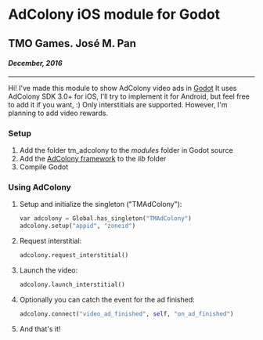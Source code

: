 # AdColony iOS module for Godot

## TMO Games. José M. Pan
#### _December, 2016_

---

Hi! I've made this module to show AdColony video ads in [Godot](http://www.godotengine.org)
It uses AdColony SDK 3.0+ for iOS, I'll try to implement it for Android, but feel free to add it if you want, :)
Only interstitials are supported. However, I'm planning to add video rewards.


### Setup

1. Add the folder tm_adcolony to the *modules* folder in Godot source
2. Add the [AdColony framework](https://github.com/AdColony/AdColony-iOS-SDK-3) to the *lib* folder
3. Compile Godot

### Using AdColony
1. Setup and initialize the singleton ("TMAdColony"):
    ```python
    var adcolony = Global.has_singleton("TMAdColony")
    adcolony.setup("appid", "zoneid")
    ```
2. Request interstitial:
    ```python
    adcolony.request_interstitial()
    ```
3. Launch the video:
    ```python
    adcolony.launch_interstitial()
    ```
4. Optionally you can catch the event for the ad finished:
    ```python
    adcolony.connect("video_ad_finished", self, "on_ad_finished")
    ```
5. And that's it!
